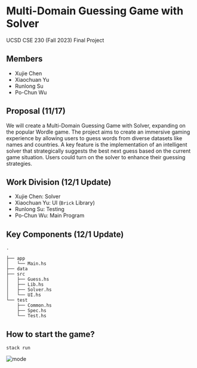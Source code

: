 # Multi-Domain Guessing Game with Solver
UCSD CSE 230 (Fall 2023) Final Project
## Members
- Xujie Chen
- Xiaochuan Yu
- Runlong Su
- Po-Chun Wu
## Proposal (11/17)
We will create a Multi-Domain Guessing Game with Solver, expanding on the popular Wordle game. The project aims to create an immersive gaming experience by allowing users to guess words from diverse datasets like names and countries. A key feature is the implementation of an intelligent solver that strategically suggests the best next guess based on the current game situation. Users could turn on the solver to enhance their guessing strategies.
## Work Division (12/1 Update)
- Xujie Chen: Solver
- Xiaochuan Yu: UI (`Brick` Library)
- Runlong Su: Testing
- Po-Chun Wu: Main Program
## Key Components (12/1 Update)
```
.

├── app
│   └── Main.hs
├── data
├── src
│   ├── Guess.hs
│   ├── Lib.hs
│   ├── Solver.hs
│   └── UI.hs
└── test
    ├── Common.hs
    ├── Spec.hs
    └── Test.hs
```
## How to start the game?

```
stack run
```
![mode](https://github.com/pochunwu/GuessingGame/assets/118617531/f02e95f2-5387-4e33-a869-421d3adde733)
